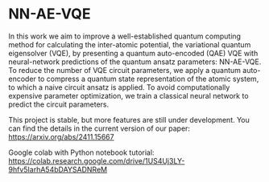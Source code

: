 # NN-AE-VQE
In this work we aim to improve a well-established quantum computing method for calculating the inter-atomic potential, the variational quantum eigensolver (VQE), by presenting a quantum auto-encoded (QAE) VQE with neural-network predictions of the quantum ansatz parameters: NN-AE-VQE. To reduce the number of VQE circuit parameters, we apply a quantum auto-encoder to compress a quantum state representation of the atomic system, to which a naive circuit ansatz is applied. To avoid computationally expensive parameter optimization, we train a classical neural network to predict the circuit parameters.

This project is stable, but more features are still under development. You can find the details in the current version of our paper: https://arxiv.org/abs/2411.15667

Google colab with Python notebook tutorial: https://colab.research.google.com/drive/1US4Uj3LY-9hfv5IarhA54bDAYSADNReM
